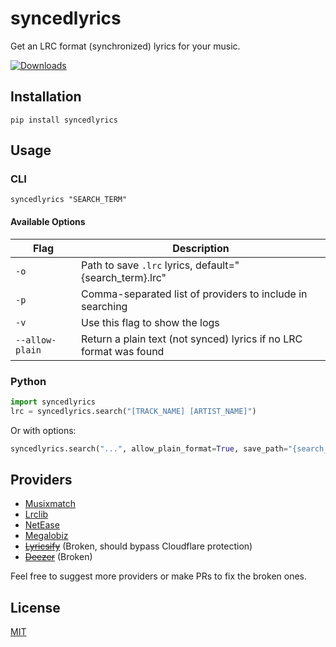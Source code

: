 # syncedlyrics
 Get an LRC format (synchronized) lyrics for your music.
 
 [![Downloads](https://static.pepy.tech/badge/syncedlyrics/month)](https://pepy.tech/project/syncedlyrics)

## Installation
```
pip install syncedlyrics
```
## Usage
### CLI
```
syncedlyrics "SEARCH_TERM"
```
#### Available Options
| Flag | Description |
| --- | --- |
| `-o` | Path to save `.lrc` lyrics, default="{search_term}.lrc" |
| `-p` | Comma-separated list of providers to include in searching |
| `-v` | Use this flag to show the logs |
| `--allow-plain` | Return a plain text (not synced) lyrics if no LRC format was found |

### Python
```py
import syncedlyrics
lrc = syncedlyrics.search("[TRACK_NAME] [ARTIST_NAME]")
```
Or with options:
```py
syncedlyrics.search("...", allow_plain_format=True, save_path="{search_term}_1234.lrc", providers=["NetEase"])
```

## Providers
- [Musixmatch](https://www.musixmatch.com/)
- [Lrclib](https://github.com/tranxuanthang/lrcget/issues/2#issuecomment-1326925928)
- [NetEase](https://music.163.com/)
- [Megalobiz](https://www.megalobiz.com/)
- ~~[Lyricsify](https://www.lyricsify.com/)~~ (Broken, should bypass Cloudflare protection)
- ~~[Deezer](https://deezer.com/)~~ (Broken)

Feel free to suggest more providers or make PRs to fix the broken ones.

## License
[MIT](https://github.com/rtcq/syncedlyrics/blob/master/LICENSE)
